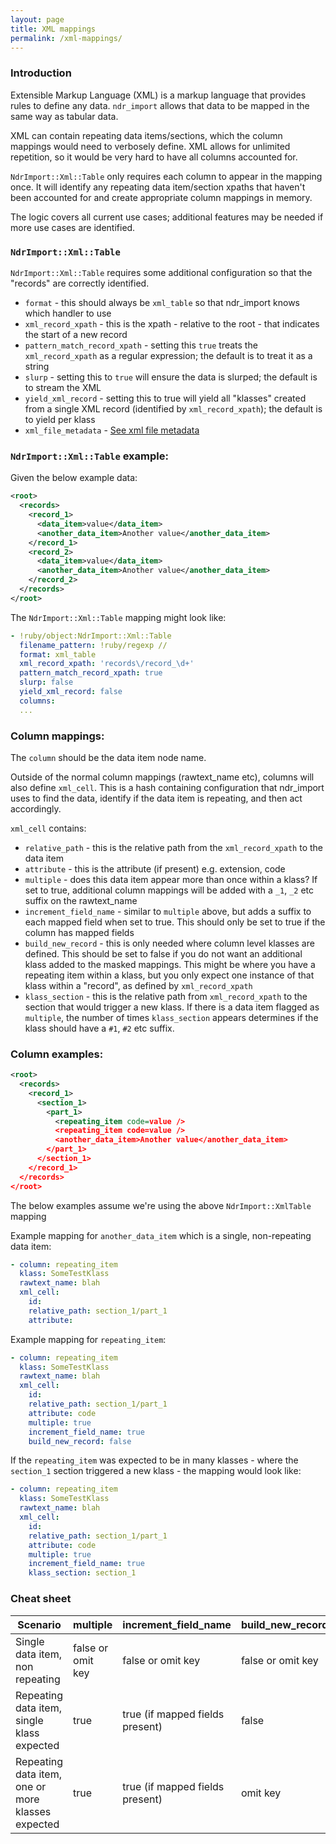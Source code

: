 ```yaml
---
layout: page
title: XML mappings
permalink: /xml-mappings/
---
```


### Introduction
Extensible Markup Language (XML) is a markup language that provides rules to define any data. `ndr_import` allows that data to be mapped in the same way as tabular data.

XML can contain repeating data items/sections, which the column mappings would need to verbosely define. XML allows for unlimited repetition, so it would be very hard to have all columns accounted for.

`NdrImport::Xml::Table` only requires each column to appear in the mapping once. It will identify any repeating data item/section xpaths that haven't been accounted for and create appropriate column mappings in memory.

The logic covers all current use cases; additional features may be needed if more use cases are identified.


### `NdrImport::Xml::Table`
`NdrImport::Xml::Table` requires some additional configuration so that the "records" are correctly identified.

* `format` - this should always be `xml_table` so that ndr_import knows which handler to use
* `xml_record_xpath` - this is the xpath - relative to the root - that indicates the start of a new record
* `pattern_match_record_xpath` - setting this `true` treats the `xml_record_xpath` as a regular expression; the default is to treat it as a string
* `slurp` - setting this to `true` will ensure the data is slurped; the default is to stream the XML
* `yield_xml_record` - setting this to true will yield all "klasses" created from a single XML record (identified by `xml_record_xpath`); the default is to yield per klass
* `xml_file_metadata` - [See xml file metadata](xml-file-metadata.md)

### `NdrImport::Xml::Table` example:
Given the below example data:

```xml
<root>
  <records>
    <record_1>
      <data_item>value</data_item>
      <another_data_item>Another value</another_data_item>
    </record_1>
    <record_2>
      <data_item>value</data_item>
      <another_data_item>Another value</another_data_item>
    </record_2>
  </records>
</root>
```

The `NdrImport::Xml::Table` mapping might look like:

```yaml
- !ruby/object:NdrImport::Xml::Table
  filename_pattern: !ruby/regexp //
  format: xml_table
  xml_record_xpath: 'records\/record_\d+'
  pattern_match_record_xpath: true
  slurp: false
  yield_xml_record: false
  columns:
  ...
```


### Column mappings:

The `column` should be the data item node name.

Outside of the normal column mappings (rawtext_name etc), columns will also define `xml_cell`. This is a hash containing configuration that ndr_import uses to find the data, identify if the data item is repeating, and then act accordingly.


`xml_cell` contains:

* `relative_path` - this is the relative path from the `xml_record_xpath` to the data item
* `attribute` - this is the attribute (if present) e.g. extension, code
* `multiple` - does this data item appear more than once within a klass? If set to true, additional column mappings will be added with a `_1`, `_2` etc suffix on the rawtext_name
* `increment_field_name` - similar to `multiple` above, but adds a suffix to each mapped field when set to true. This should only be set to true if the column has mapped fields
* `build_new_record` - this is only needed where column level klasses are defined. This should be set to false if you do not want an additional klass added to the masked mappings. This might be where you have a repeating item within a klass, but you only expect one instance of that klass within a "record", as defined by `xml_record_xpath`
* `klass_section` - this is the relative path from `xml_record_xpath` to the section that would trigger a new klass. If there is a data item flagged as `multiple`, the number of times `klass_section` appears determines if the klass should have a `#1`, `#2` etc suffix.


### Column examples:
```xml
<root>
  <records>
    <record_1>
      <section_1>
        <part_1>
          <repeating_item code=value />
          <repeating_item code=value />
          <another_data_item>Another value</another_data_item>
        </part_1>
      </section_1>
    </record_1>
  </records>
</root>
```
The below examples assume we're using the above `NdrImport::XmlTable` mapping

Example mapping for `another_data_item` which is a single, non-repeating data item:

```yaml
- column: repeating_item
  klass: SomeTestKlass
  rawtext_name: blah
  xml_cell:
    id:
    relative_path: section_1/part_1
    attribute:
```


Example mapping for `repeating_item`:

```yaml
- column: repeating_item
  klass: SomeTestKlass
  rawtext_name: blah
  xml_cell:
    id:
    relative_path: section_1/part_1
    attribute: code
    multiple: true
    increment_field_name: true
    build_new_record: false
```

If the `repeating_item` was expected to be in many klasses - where the `section_1` section triggered a new klass - the mapping would look like:

```yaml
- column: repeating_item
  klass: SomeTestKlass
  rawtext_name: blah
  xml_cell:
    id:
    relative_path: section_1/part_1
    attribute: code
    multiple: true
    increment_field_name: true
    klass_section: section_1
```


### Cheat sheet

|Scenario|multiple|increment_field_name|build_new_record|klass_section|
|---|---|---|---|---|
|Single data item, non repeating|false or omit key|false or omit key|false or omit key|omit key|
|Repeating data item, single klass expected|true|true (if mapped fields present)|false|omit key|
|Repeating data item, one or more klasses expected|true|true (if mapped fields present)|omit key|relative path to section|
